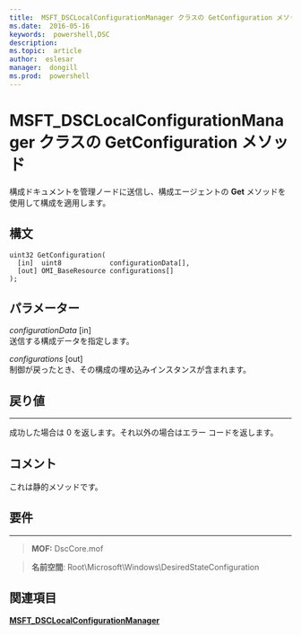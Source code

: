 ```yaml
---
title:  MSFT_DSCLocalConfigurationManager クラスの GetConfiguration メソッド
ms.date:  2016-05-16
keywords:  powershell,DSC
description:  
ms.topic:  article
author:  eslesar
manager:  dongill
ms.prod:  powershell
---
```


# MSFT_DSCLocalConfigurationManager クラスの GetConfiguration メソッド

構成ドキュメントを管理ノードに送信し、構成エージェントの **Get** メソッドを使用して構成を適用します。

構文
------

```mof
uint32 GetConfiguration(
  [in]  uint8            configurationData[],
  [out] OMI_BaseResource configurations[]
);
```

パラメーター
----------

*configurationData* \[in\]  
送信する構成データを指定します。

*configurations* \[out\]  
制御が戻ったとき、その構成の埋め込みインスタンスが含まれます。

## 戻り値
------------

成功した場合は 0 を返します。それ以外の場合はエラー コードを返します。

## コメント

これは静的メソッドです。

## 要件
------------
>**MOF:** DscCore.mof

>**名前空間**: Root\Microsoft\Windows\DesiredStateConfiguration


## 関連項目


[**MSFT_DSCLocalConfigurationManager**](msft-dsclocalconfigurationmanager.md)
 

 





<!--HONumber=May16_HO3-->


